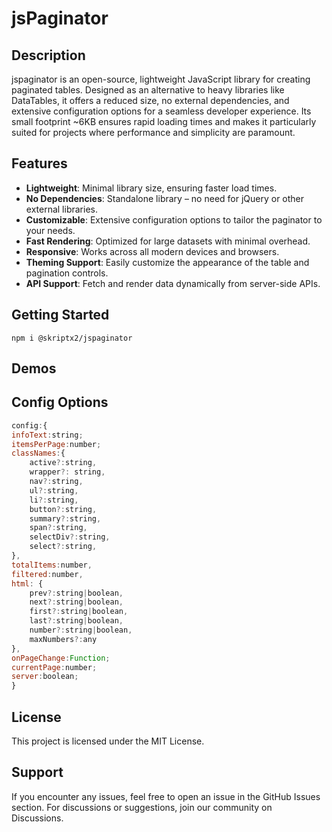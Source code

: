 # jsPaginator
## Description 
jspaginator is an open-source, lightweight JavaScript library for creating paginated tables. Designed as an alternative to heavy libraries like DataTables, it offers a reduced size, no external dependencies, and extensive configuration options for a seamless developer experience.
Its small footprint ~6KB ensures rapid loading times and makes it particularly suited for projects where performance and simplicity are paramount.

## Features

- **Lightweight**: Minimal library size, ensuring faster load times.
- **No Dependencies**: Standalone library – no need for jQuery or other external libraries.
- **Customizable**: Extensive configuration options to tailor the paginator to your needs.
- **Fast Rendering**: Optimized for large datasets with minimal overhead.
- **Responsive**: Works across all modern devices and browsers.
- **Theming Support**: Easily customize the appearance of the table and pagination controls.
- **API Support**: Fetch and render data dynamically from server-side APIs.



## Getting Started

```
npm i @skriptx2/jspaginator
```

## Demos

## Config Options
```js
config:{
infoText:string;
itemsPerPage:number;
classNames:{
    active?:string,
    wrapper?: string,
    nav?:string,
    ul?:string,
    li?:string,
    button?:string,
    summary?:string,
    span?:string,
    selectDiv?:string,
    select?:string,
},
totalItems:number,
filtered:number,
html: {
    prev?:string|boolean,
    next?:string|boolean,
    first?:string|boolean,
    last?:string|boolean,
    number?:string|boolean,
    maxNumbers?:any
},
onPageChange:Function;
currentPage:number;
server:boolean;
}
```

## License
This project is licensed under the MIT License.

## Support
If you encounter any issues, feel free to open an issue in the GitHub Issues section. For discussions or suggestions, join our community on Discussions.
